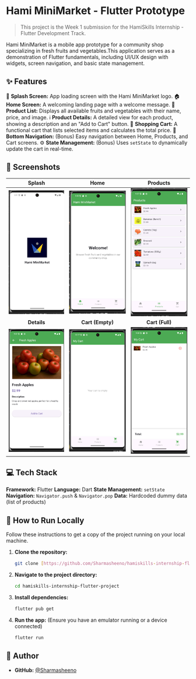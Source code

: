 # Hami MiniMarket - Flutter Prototype

> This project is the Week 1 submission for the HamiSkills Internship - Flutter Development Track.

Hami MiniMarket is a mobile app prototype for a community shop specializing in fresh fruits and vegetables.This application serves as a demonstration of Flutter fundamentals, including UI/UX design with widgets, screen navigation, and basic state management.

## ✨ Features

📱 **Splash Screen:** App loading screen with the Hami MiniMarket logo.
🏠 **Home Screen:** A welcoming landing page with a welcome message.
🍎 **Product List:** Displays all available fruits and vegetables with their name, price, and image.
ℹ️ **Product Details:** A detailed view for each product, showing a description and an "Add to Cart" button.
🛒 **Shopping Cart:** A functional cart that lists selected items and calculates the total price.
🧭 **Bottom Navigation:** (Bonus) Easy navigation between Home, Products, and Cart screens.
⚙️ **State Management:** (Bonus) Uses `setState` to dynamically update the cart in real-time.

## 📸 Screenshots

| Splash | Home | Products |
| :---: | :---: | :---: |
| <img src="screenshots/splash.png.png" width="180"> | <img src="screenshots/home.png.png" width="180"> | <img src="screenshots/products.png.png" width="180"> |
| **Details** | **Cart (Empty)** | **Cart (Full)** |
| <img src="screenshots/details.png.png" width="180"> | <img src="screenshots/cart_empty.png.png" width="180"> | <img src="screenshots/cart_full.png.png" width="180"> |

## 💻 Tech Stack

**Framework:** Flutter 
**Language:** Dart
**State Management:** `setState` 
**Navigation:** `Navigator.push` & `Navigator.pop` 
**Data:** Hardcoded dummy data (list of products) 

## 🚀 How to Run Locally

Follow these instructions to get a copy of the project running on your local machine.

1.  **Clone the repository:**
    ```bash
    git clone [https://github.com/Sharmasheeno/hamiskills-internship-flutter-project.git](https://github.com/Sharmasheeno/hamiskills-internship-flutter-project.git)
    ```

2.  **Navigate to the project directory:**
    ```bash
    cd hamiskills-internship-flutter-project
    ```

3.  **Install dependencies:**
    ```bash
    flutter pub get
    ```

4.  **Run the app:**
    (Ensure you have an emulator running or a device connected)
    ```bash
    flutter run
    ```

## 👤 Author

* **GitHub:** [@Sharmasheeno](https://github.com/Sharmasheeno)
